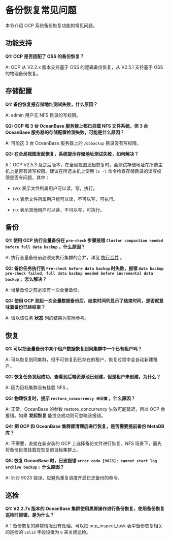 备份恢复常见问题
=============================

本节介绍 OCP 系统备份恢复功能的常见问题。

功能支持
-------------------------

**Q1: OCP 是否适配了 OSS 的备份恢复？**

A: OCP 从 V2.2.x 版本支持基于 OSS 的逻辑备份恢复，从 V2.5.1 支持基于 OSS 的物理备份恢复。

存储配置
-------------------------

**Q1: 备份恢复报存储地址测试失败，什么原因？**

A: admin 用户无 NFS 目录的写权限。

**Q2: OCP 和 3 台 OceanBase 服务器上都已挂载 NFS 文件系统，但 3 台 OceanBase 服务器的存储配置检测失败，可能是什么原因？**

A: 可能这 3 台 OceanBase 服务器上的 `/obbackup` 目录没有写权限。

**Q3: 在全局视图发起恢复，系统提示存储地址测试失败，如何解决？**

A：OCP V2.5.3 及之后版本，在全局视图发起恢复时，会测试存储地址在所选主机上是否有读写权限。建议在所选主机上使用 `ls -l` 命令检查存储目录的读写权限是否有问题，其中：

* rwx 表示文件所属用户可以读，写，执行。

* r-x 表示文件所属用户组可以读，不可以写，可执行。

* r-x 表示其他用户可以读，不可以写，可执行。

备份
-----------------------

**Q1: 使用 OCP 执行全量备份在 `pre-check` 步骤报错 `Cluster compaction needed before full data backup` ，什么原因？**

A: 执行全量备份前必须先执行集群的合并，详见 [执行合并](../../600.cluster-functions/1100.manage-cluster-merge/200.cluster-perform-merge.md) 。

**Q2: 备份任务执行到 `Pre-check before data backup` 时失败，报错 `data backup pre-check failed, full data backup needed before incremental data backup` ，怎么解决？**

A: 增量备份之前必须有一次全量备份。

**Q3: 使用 OCP 发起一次全量数据备份后，结束时间列显示了结束时间，是否就意味着备份已经结束？**

A: 请以该任务 **状态** 列的结果为实际参考。

恢复
-----------------------

**Q1: 可以把全量备份中某个租户数据恢复到同集群中一个已有租户吗？**

A: 可以恢复到同集群，但不可恢复到已存在的租户，恢复过程中会自动新建租户。

**Q2: 恢复任务发起成功，查看到后端资源池已创建，但是租户未创建，为什么？**

A: 因为目标集群没有挂载 NFS 。

**Q3: 物理恢复时，提示 `restore_concurrency 未设置` ，什么原因？**

A: 正常，OceanBase 的参数 restore_concurrency 生效可能延迟，所以 OCP 会报错。如果 **发起恢复** 能提交成功则可忽略该报错。

**Q4: 把 OCP 和 OceanBase 集群都清理后进行恢复，是否需要提前备份 MetaDB 库？**

A: 不需要，直接在新安装的 OCP 上选择备份文件进行恢复。NFS 场景下，需先将备份目录挂载在恢复的目标集群上。

**Q5: 恢复 OceanBase 时，日志报错 `error code [9023]; cannot start log archive backup；` 什么原因？**

A: 针对 9023 错误，应避免重复调度开启日志备份的命令。

巡检
-----------------------

**Q1: V2.2.7x 版本的 OceanBase 集群使用黑屏操作进行备份恢复，使用备份恢复巡检时报错，是为什么？**

A：备份恢复的异常情况没有处理。可以把 ocp_inspect_task 表中备份恢复相关的巡检的 `valid` 字段设置为 `0` 来关闭巡检。
